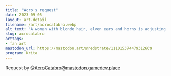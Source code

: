 ```yaml
---
title: "Acro's request"
date: 2023-09-05
layout: art-detail
filename: /art/acrocatabro.webp
alt_text: "A woman with blonde hair, elven ears and horns is adjusting one of her arm wrappings. She is looking aloof, and has a red two piece outfit with leggings."
slug: acrocatabro
arttags:
- fan art
mastodon_url: https://mastodon.art/@redstrate/111015374479312669
program: Krita
---
```

Request by @AcroCatabro@mastodon.gamedev.place
